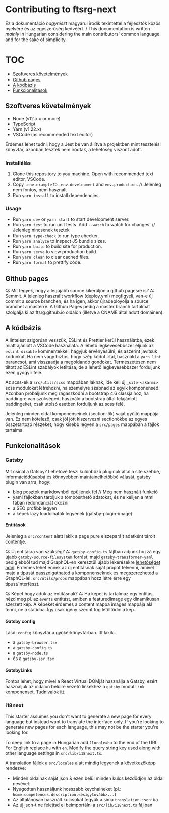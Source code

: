 # Contributing to ftsrg-next

Ez a dokumentáció _nagyrészt_ magyarul íródik tekintettel a fejlesztők közös nyelvére és az egyszerűség kedvéért. / This documentation is written _mainly_ in Hungarian considering the main contributors' common language and for the sake of simplicity.

# TOC

- [Szoftveres követelmények](#szoftveres-kovetelmenyek)
- [Github pages](#github-pages)
- [A kódbázis](#a-kodbazis)
- [Funkcionalitások](#funkcionalitasok)

## Szoftveres követelmények

- Node (v12.x.x or more)
- TypeScript
- Yarn (v1.22.x)
- VSCode (as recommended text editor)

Érdemes lehet tudni, hogy a Jest be van állítva a projektben mint tesztelési könyvtár, azonban tesztek nem íródtak, a lehetőség viszont adott.

### Installálás

1. Clone this repository to you machine. Open with recommended text editor, VSCode.
1. Copy `.env.example` to `.env.development` and `env.production`. // Jelenleg nem fontos, nem használt
1. Run `yarn install` to install dependencies.

### Usage

- Run `yarn dev` or `yarn start` to start development server.
- Run `yarn test` to run unit tests. Add `--watch` to watch for changes. // Jelenleg nincsenek tesztek
- Run `yarn type-check` to run type checker.
- Run `yarn analyze` to inspect JS bundle sizes.
- Run `yarn build` to build site for production.
- Run `yarn serve` to view production build.
- Run `yarn clean` to clear cached files.
- Run `yarn format` to prettify code.

## Github pages

Q: Mit tegyek, hogy a legújabb source kikerüljön a github pagesre is?
A: Semmit. A jelenleg használt workflow (deploy.yml) megfigyeli, van-e új commit a source branchen, és ha igen, akkor újradeployolja a source branchet a masterre. A Github Pages pedig a master branch tartalmát szolgálja ki az ftsrg.github.io oldalon (illetve a CNAME által adott domainen).

## A kódbázis

A lintelést szigorúan vesszük, ESLint és Prettier kerül használatba, ezek miatt ajánlott a VSCode használata. A lehető legkevesebbszer éljünk az `eslint-disable` kommentekkel, hagyjuk érvényesülni, és aszerint javítsuk kódunkat. Ha nem vagy biztos, hogy szép kódot írtál, használd a `yarn lint` parancsot, ami visszaadja a megoldandó gondokat. Természetesen nem tiltott az ESLint szabályok letiltása, de a lehető legkevesebbszer forduljunk ezen gyógyír felé.

Az scss-ek a `src/utils/scss` mappában laknak, ide kell új `_site-<akármi>` scss modulokat létrehozni, ha személyre szabnád az egyik komponensed. Azonban próbáljunk meg ragaszkodni a bootstrap 4.6 classjaihoz, ha paddingre van szükséged, használd a bootstrap által felajánlott paddingeket, csak utolsó esetben forduljunk az scss felé.

Jelenleg minden oldal komponenseinek (section-ök) saját gyűjtő mappája van. Ez nem kötelező, csak jól jött kiszervezni sectionökbe az egyes összetartozó részeket, hogy kisebb legyen a `src/pages` mappában a fájlok tartalma.

## Funkcionalitások

### Gatsby

Mit csinál a Gatsby? Lehetővé teszi különböző pluginok által a site szebbé, információdúsabbá és könnyebben maintainelhetőbbé válását, gatsby plugin van arra, hogy:

- blog posztok markdownból épüljenek fel // Még nem használt funkció
- yaml fájlokban tároljuk a tömbösíthető adatokat, és ne kelljen a html fában redundanciát okozni
- a SEO profibb legyen
- a képek lazy loadolhatók legyenek (gatsby-plugin-image)

#### Entitások

Jelenleg a `src/content` alatt lakik a page pure elszeparált adatként tárolt contentje.

Q: Új entitásra van szükség?
A: `gatsby-config.ts` fájlban adjunk hozzá egy újabb `gatsby-source-filesystem` forrást, majd `gatsby-transformer-yaml` pedig ebből tud majd GraphQL-en keresztül újabb lekérésekre [lehetőséget adni](https://www.gatsbyjs.com/plugins/gatsby-transformer-yaml/). Érdemes lehet ennek az új entitásnak saját propot felvenni, amivel majd a típusát passzolgathatod a komponenseknek és megszerezheted a GraphQL-lel: `src/utils/props` mappában hozz létre erre egy típust/interfészt.

Q: Képet hogy adok az entitásnak?
A: Ha képet is tartalmaz egy entitás, nézd meg pl. az `events` entitást, amiben a featuredImage egy dinamikusan szerzett kép. A képeket érdemes a content mappa images mappája alá tenni, ne a staticba. Így csak igény szerint fog letöltödni a kép.

#### Gatsby config

Lásd: `config` könyvtár a gyökérkönyvtárban. Itt lakik...

- a `gatsby-browser.tsx`
- a `gatsby-config.ts`
- a `gatsby-node.ts`
- és a `gatsby-ssr.tsx`

#### GatsbyLinks

Fontos lehet, hogy mivel a React Virtual DOMját használja a Gatsby, ezért használjuk az oldalon belülre vezető linkekhez a `gatsby` modul `Link` komponensét. [Tudnivalók itt](https://www.gatsbyjs.com/docs/reference/built-in-components/gatsby-link/#reminder-use-link-only-for-internal-links).

### i18next

This starter assumes you don't want to generate a new page for every language but instead want to translate the interface only. If you're looking to generate new pages for each language, this may not be the starter you're looking for.

To deep link to a page in Hungarian add `?locale=hu` to the end of the URL. For English replace `hu` with `en`. Modify the query string key used along with other language settings in `src/lib/i18next.ts`.

A translation fájlok a `src/locales` alatt mindig legyenek a következőképp rendezve:

- Minden oldalnak saját json & ezen belül minden kulcs kezdődjön az oldal nevével.
- Nyugodtan használjunk hosszabb keychaineket (pl.: `home.competences.description.<ésígytovább>...`)
- Az általánosan használt kulcsokat tegyük a sima `translation.json`-ba
- Az új json-t ne felejtsd el beimportálni a `src/lib/i18next.ts` fájlban
